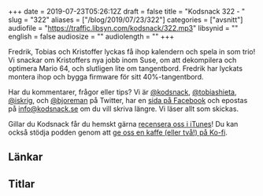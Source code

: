 +++
date = 2019-07-23T05:26:12Z
draft = false
title = "Kodsnack 322 - "
slug = "322"
aliases = ["/blog/2019/07/23/322"]
categories = ["avsnitt"]
audiofile = "https://traffic.libsyn.com/kodsnack/322.mp3"
libsynid = ""
english = false
audiosize = ""
audiolength = ""
+++

Fredrik, Tobias och Kristoffer lyckas få ihop kalendern och spela in som trio! Vi snackar om Kristoffers nya jobb inom Suse, om att dekompilera och optimera Mario 64, och slutligen lite om tangentbord. Fredrik har lyckats montera ihop och bygga firmware för sitt 40%-tangentbord.

Har du kommentarer, frågor eller tips? Vi är [@kodsnack](https://www.twitter.com/kodsnack), [@tobiashieta](https://www.twitter.com/tobiashieta), [@iskrig](https://www.twitter.com/iskrig), och [@bjoreman](https://www.twitter.com/bjoreman) på Twitter, har en [sida på Facebook](https://www.facebook.com/kodsnack) och epostas på [info@kodsnack.se](mailto:info@kodsnack.se) om du vill skriva längre. Vi läser allt som skickas.

Gillar du Kodsnack får du hemskt gärna [recensera oss i iTunes](http://itunes.apple.com/se/podcast/kodsnack/id561631498?l=en)! Du kan också stödja podden genom att <a href="https://ko-fi.com/kodsnack" rel="payment">ge oss en kaffe (eller två!) på Ko-fi</a>.

## Länkar ##


## Titlar ##
